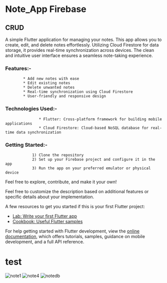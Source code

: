 # Note_App Firebase

## CRUD
A simple Flutter application for managing your notes. This app allows you to create, edit, and delete notes effortlessly. Utilizing Cloud Firestore for data storage, it provides real-time synchronization across devices. The clean and intuitive user interface ensures a seamless note-taking experience.

### Features:-
            * Add new notes with ease
            * Edit existing notes
            * Delete unwanted notes
            * Real-time synchronization using Cloud Firestore
            * User-friendly and responsive design
### Technologies Used:-
                   * Flutter: Cross-platform framework for building mobile applications
                   * Cloud Firestore: Cloud-based NoSQL database for real-time data synchronization
### Getting Started:-
                1) Clone the repository
                2) Set up your Firebase project and configure it in the app
                3) Run the app on your preferred emulator or physical device
Feel free to explore, contribute, and make it your own!

Feel free to customize the description based on additional features or specific details about your implementation.

A few resources to get you started if this is your first Flutter project:

- [Lab: Write your first Flutter app](https://docs.flutter.dev/get-started/codelab)
- [Cookbook: Useful Flutter samples](https://docs.flutter.dev/cookbook)

For help getting started with Flutter development, view the
[online documentation](https://docs.flutter.dev/), which offers tutorials,
samples, guidance on mobile development, and a full API reference.
# test

![note1](https://github.com/Leulc21/NOTE_APP-Firebase/assets/122618997/f7f5fb12-ffc4-4529-9038-59ed5136d28f)
![note4](https://github.com/Leulc21/NOTE_APP-Firebase/assets/122618997/f3e978b6-46f0-4cbd-8638-76a35fe05b1a)
![notedb](https://github.com/Leulc21/NOTE_APP-Firebase/assets/122618997/244d2fbd-4ccd-4ffa-b25b-30ffbe7447ef)
